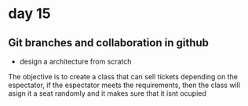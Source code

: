 # day 15
## Git branches and collaboration in github
- design a architecture from scratch

The objective is to create a class that can sell tickets depending on the espectator, if the espectator meets the requirements, then the class will asign it a seat randomly and it makes sure that it isnt ocupied